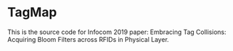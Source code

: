 # TagMap
This is the source code for Infocom 2019 paper: Embracing Tag Collisions: Acquiring Bloom Filters across RFIDs in Physical Layer.
